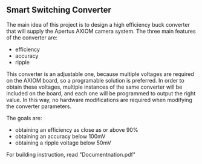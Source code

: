 ## Smart Switching Converter

The main idea of this project is to design a high efficiency buck converter that will supply the Apertus AXIOM camera system. The three main features of the converter are:
* efficiency
* accuracy
* ripple

This converter is an adjustable one, because multiple voltages are required on the AXIOM board, so a programable solution is preferred. In order to obtain these voltages, multiple instances of the same converter will be included on the board, and each one will be programmed to output the right value. In this way, no hardware modifications are required when modifying the converter parameters.

The goals are:
* obtaining an efficiency as close as or above 90%
* obtaining an accuracy below 100mV
* obtaining a ripple voltage below 50mV

For building instruction, read "Documentnation.pdf"
